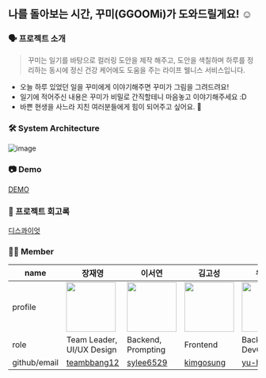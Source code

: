 ## 나를 돌아보는 시간, 꾸미(GGOOMi)가 도와드릴게요! ☺️

### 🗣 프로젝트 소개
> 꾸미는 일기를 바탕으로 컬러링 도안을 제작 해주고, 도안을 색칠하며 하루를 정리하는 동시에 정신 건강 케어에도 도움을 주는 라이프 웰니스 서비스입니다.
> 
* 오늘 하루 있었던 일을 꾸미에게 이야기해주면 꾸미가 그림을 그려드려요!  
* 일기에 적어주신 내용은 꾸미가 비밀로 간직할테니 마음놓고 이야기해주세요 :D
* 바쁜 현생을 사느라 지친 여러분들에게 힘이 되어주고 싶어요. 💪

### 🛠 System Architecture
![image](https://github.com/prompter-day-2023/.github/assets/96467030/42d40919-853f-4012-82fd-1bfe6e993ba6)


### 📷 Demo

[DEMO](https://youtu.be/I7PFO_c1o-M)

### 📝 프로젝트 회고록
[디스콰이엇](https://disquiet.io/product/%EC%96%B4%EB%A5%B8%EC%9D%B4%EB%A5%BC-%EC%9C%84%ED%95%9C-%EA%B7%B8%EB%A6%BC-%EC%9D%BC%EA%B8%B0-%EC%BB%AC%EB%9F%AC%EB%A7%81%EB%B6%81-%EA%BE%B8%EB%AF%B8)

### 👩‍💻 Member
| name | 장재영 | 이서연 | 김고성 | 유희진 |
| --- | --- | --- | --- | --- |
| profile | <img src="https://github.com/prompter-day-2023/.github/assets/96467030/8e2e9ae8-1fa0-4277-8b39-3a85befa4575" width=100px height=100px/> | <img src="https://avatars.githubusercontent.com/u/68765200?v=4" width=100px height=100px/> | <img src="https://avatars.githubusercontent.com/u/121794841?v=4" width=100px height=100px/> | <img src="https://avatars.githubusercontent.com/u/96467030?v=4" width=100px height=100px/> |
| role | Team Leader,<br/>UI/UX Design | Backend,<br/>Prompting | Frontend | Backend,<br/>DevOps |
| github/email | [teambbang12](teambbang12@naver.com) | [sylee6529](https://github.com/sylee6529) | [kimgosung](https://github.com/kimgosung) | [yu-heejin](http://github.com/yu-heejin) |
